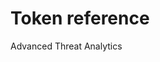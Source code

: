 # Token reference
<Token xmlns:xlink="http://www.w3.org/1999/xlink">Advanced Threat Analytics</Token>
